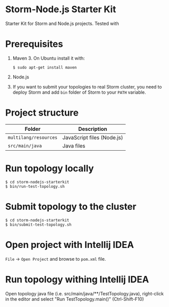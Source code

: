 Storm-Node.js Starter Kit
=========================

Starter Kit for Storm and Node.js projects. Tested with

# Prerequisites

1. Maven 3. On Ubuntu install it with:

    ```
    $ sudo apt-get install maven
    ```

2. Node.js

3. If you want to submit your topologies to real Storm cluster, you need to deploy Storm and add `bin` folder of Storm to
your `PATH` variable.

# Project structure

| Folder                  | Description                   |
| ----------------------- |-------------------------------|
| `multilang/resources`   | JavaScript files (Node.js)    |
| `src/main/java`         | Java files                    |


# Run topology locally

    $ cd storm-nodejs-starterkit
    $ bin/run-test-topology.sh

# Submit topology to the cluster

    $ cd storm-nodejs-starterkit
    $ bin/submit-test-topology.sh

# Open project with Intellij IDEA

`File` -> `Open Project` and browse to `pom.xml` file.

# Run topology withing Intellij IDEA

Open topology java file (i.e. src/main/java/**/TestTopology.java), right-click in the editor and select
"Run TestTopology.main()" (Ctrl-Shift-F10)
